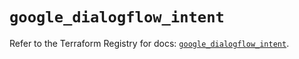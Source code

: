 # `google_dialogflow_intent`

Refer to the Terraform Registry for docs: [`google_dialogflow_intent`](https://registry.terraform.io/providers/hashicorp/google/6.49.3/docs/resources/dialogflow_intent).

